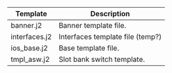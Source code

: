 | Template      | Description                      |
| ------------- | -------------------------------- |
| banner.j2     | Banner template file.            |
| interfaces.j2 | Interfaces template file (temp?) |
| ios_base.j2   | Base template file.              |
| tmpl_asw.j2   | Slot bank switch template.       |